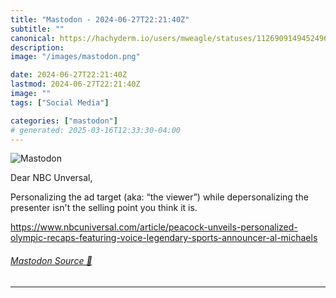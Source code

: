 ```yaml
---
title: "Mastodon - 2024-06-27T22:21:40Z"
subtitle: ""
canonical: https://hachyderm.io/users/mweagle/statuses/112690914945249684
description:
image: "/images/mastodon.png"

date: 2024-06-27T22:21:40Z
lastmod: 2024-06-27T22:21:40Z
image: ""
tags: ["Social Media"]

categories: ["mastodon"]
# generated: 2025-03-16T12:33:30-04:00
---
```

![Mastodon](/images/mastodon.png)

<p>Dear NBC Unversal, </p><p>Personalizing the ad target (aka: “the viewer”) while depersonalizing the presenter isn&#39;t the selling point you think it is.</p><p><a href="https://www.nbcuniversal.com/article/peacock-unveils-personalized-olympic-recaps-featuring-voice-legendary-sports-announcer-al-michaels" target="_blank" rel="nofollow noopener noreferrer" translate="no"><span class="invisible">https://www.</span><span class="ellipsis">nbcuniversal.com/article/peaco</span><span class="invisible">ck-unveils-personalized-olympic-recaps-featuring-voice-legendary-sports-announcer-al-michaels</span></a></p>


###### [Mastodon Source 🐘](https://hachyderm.io/@mweagle/112690914945249684)

___
